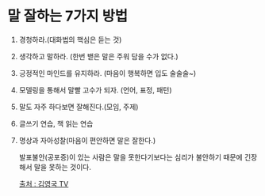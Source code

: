 # 말 잘하는 7가지 방법

1. 경청하라.(대화법의 핵심은 듣는 것)

2. 생각하고 말하라. (한번 밷은 말은 주워 담을 수가 없다.)

3. 긍정적인 마인드를 유지하라. (마음이 행복하면 입도 술술술~)

4. 모델링을 통해서 말빨 고수가 되자. (언어, 표정, 패턴)

5. 말도 자주 하다보면 잘해진다.(모임, 주제)

6. 글쓰기 연습, 책 읽는 연습

7. 명상과 자아성찰(마음이 편안하면 말은 잘한다.)

   발표불안(공포증)이 있는 사람은 말을 못한다기보다는 심리가 불안하기 때문에 긴장해서 말을 못하는 것이다.



   [출처 : 김영국 TV](https://www.youtube.com/watch?v=TWUFXMv-RW0)

